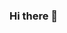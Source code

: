 ### Hi there 👋

<!--
**omargamal1234-glitch/omargamal1234-glitch** is a ✨ _special_ ✨ repository because its `README.md` (this file) appears on your GitHub profile.



###- 🔭 I’m currently working on learning web programming
###- 🌱 I’m currently learning JAVASCRIPT
###- 👯 I’m looking to collaborate on web projects
###- 🤔 I’m looking for help with nothing
###- 💬 Ask me about anything you like to know about me
###- 📫 How to reach me: by my email
### 😄 Pronouns: He/Him
###- ⚡ Fun fact: i am 14 and started to learn to code
-->
